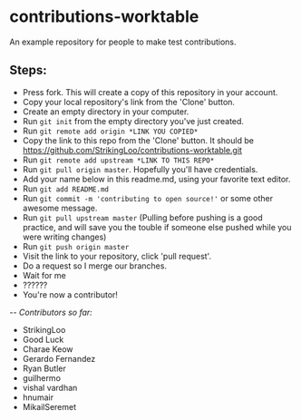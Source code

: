 # contributions-worktable

An example repository for people to make test contributions.

## Steps:

- Press fork. This will create a copy of this repository in your account.
- Copy your local repository's link from the 'Clone' button.
- Create an empty directory in your computer.
- Run `git init` from the empty directory you've just created.
- Run `git remote add origin *LINK YOU COPIED*`
- Copy the link to this repo from the 'Clone' button. It should be https://github.com/StrikingLoo/contributions-worktable.git
- Run `git remote add upstream *LINK TO THIS REPO*`
- Run `git pull origin master`. Hopefully you'll have credentials.
- Add your name below in this readme.md, using your favorite text editor.
- Run `git add README.md`
- Run `git commit -m 'contributing to open source!'` or some other awesome message.
- Run `git pull upstream master` (Pulling before pushing is a good practice, and will save you the touble if someone else pushed while you were writing changes)
- Run `git push origin master`
- Visit the link to your repository, click 'pull request'.
- Do a request so I merge our branches.
- Wait for me
- ??????
- You're now a contributor!

--
_Contributors so far:_

- StrikingLoo
- Good Luck
- Charae Keow
- Gerardo Fernandez
- Ryan Butler
- guilhermo
- vishal vardhan
- hnumair
- MikailSeremet
